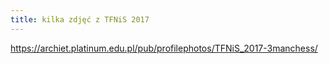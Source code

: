 ```yaml
---
title: kilka zdjęć z TFNiS 2017
---
```


https://archiet.platinum.edu.pl/pub/profilephotos/TFNiS_2017-3manchess/